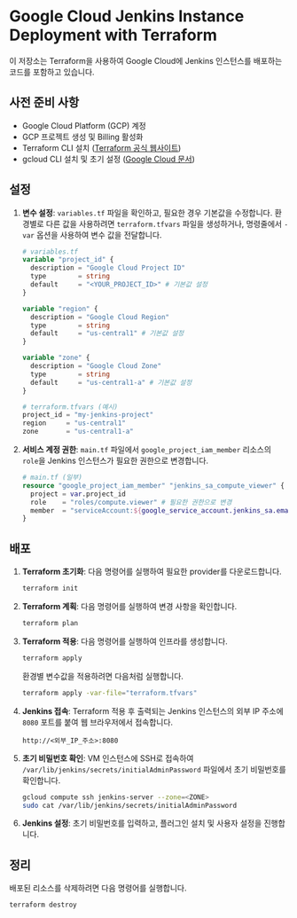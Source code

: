 # Google Cloud Jenkins Instance Deployment with Terraform

이 저장소는 Terraform을 사용하여 Google Cloud에 Jenkins 인스턴스를 배포하는 코드를 포함하고 있습니다.

## 사전 준비 사항

* Google Cloud Platform (GCP) 계정
* GCP 프로젝트 생성 및 Billing 활성화
* Terraform CLI 설치 ([Terraform 공식 웹사이트](https://www.terraform.io/downloads))
* gcloud CLI 설치 및 초기 설정 ([Google Cloud 문서](https://cloud.google.com/sdk/docs/install))

## 설정

1.  **변수 설정**: `variables.tf` 파일을 확인하고, 필요한 경우 기본값을 수정합니다. 환경별로 다른 값을 사용하려면 `terraform.tfvars` 파일을 생성하거나, 명령줄에서 `-var` 옵션을 사용하여 변수 값을 전달합니다.

    ```terraform
    # variables.tf
    variable "project_id" {
      description = "Google Cloud Project ID"
      type        = string
      default     = "<YOUR_PROJECT_ID>" # 기본값 설정
    }

    variable "region" {
      description = "Google Cloud Region"
      type        = string
      default     = "us-central1" # 기본값 설정
    }

    variable "zone" {
      description = "Google Cloud Zone"
      type        = string
      default     = "us-central1-a" # 기본값 설정
    }
    ```

    ```terraform
    # terraform.tfvars (예시)
    project_id = "my-jenkins-project"
    region     = "us-central1"
    zone       = "us-central1-a"
    ```

2.  **서비스 계정 권한**: `main.tf` 파일에서 `google_project_iam_member` 리소스의 `role`을 Jenkins 인스턴스가 필요한 권한으로 변경합니다.

    ```terraform
    # main.tf (일부)
    resource "google_project_iam_member" "jenkins_sa_compute_viewer" {
      project = var.project_id
      role    = "roles/compute.viewer" # 필요한 권한으로 변경
      member  = "serviceAccount:${google_service_account.jenkins_sa.email}"
    }
    ```

## 배포

1.  **Terraform 초기화**: 다음 명령어를 실행하여 필요한 provider를 다운로드합니다.

    ```bash
    terraform init
    ```

2.  **Terraform 계획**: 다음 명령어를 실행하여 변경 사항을 확인합니다.

    ```bash
    terraform plan
    ```

3.  **Terraform 적용**: 다음 명령어를 실행하여 인프라를 생성합니다.

    ```bash
    terraform apply
    ```

    환경별 변수값을 적용하려면 다음처럼 실행합니다.

    ```bash
    terraform apply -var-file="terraform.tfvars"
    ```

4.  **Jenkins 접속**: Terraform 적용 후 출력되는 Jenkins 인스턴스의 외부 IP 주소에 `8080` 포트를 붙여 웹 브라우저에서 접속합니다.

    ```
    http://<외부_IP_주소>:8080
    ```

5.  **초기 비밀번호 확인**: VM 인스턴스에 SSH로 접속하여 `/var/lib/jenkins/secrets/initialAdminPassword` 파일에서 초기 비밀번호를 확인합니다.

    ```bash
    gcloud compute ssh jenkins-server --zone=<ZONE>
    sudo cat /var/lib/jenkins/secrets/initialAdminPassword
    ```

6.  **Jenkins 설정**: 초기 비밀번호를 입력하고, 플러그인 설치 및 사용자 설정을 진행합니다.

## 정리

배포된 리소스를 삭제하려면 다음 명령어를 실행합니다.

```bash
terraform destroy